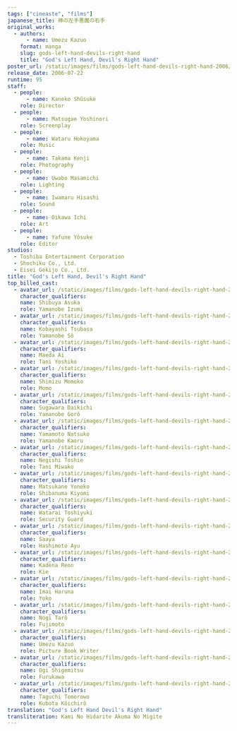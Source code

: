 ```yaml
---
tags: ["cineaste", "films"]
japanese_title: 神の左手悪魔の右手
original_works:
  - authors:
      - name: Umezu Kazuo
    format: manga
    slug: gods-left-hand-devils-right-hand
    title: "God's Left Hand, Devil's Right Hand"
poster_url: /static/images/films/gods-left-hand-devils-right-hand-2006/posters/poster.jpg
release_date: 2006-07-22
runtime: 95
staff:
  - people:
      - name: Kaneko Shûsuke
    role: Director
  - people:
      - name: Matsugae Yoshinori
    role: Screenplay
  - people:
      - name: Wataru Hokoyama
    role: Music
  - people:
      - name: Takama Kenji
    role: Photography
  - people:
      - name: Uwabo Masamichi
    role: Lighting
  - people:
      - name: Iwamaru Hisashi
    role: Sound
  - people:
      - name: Oikawa Ichi
    role: Art
  - people:
      - name: Yafune Yôsuke
    role: Editor
studios:
  - Toshiba Entertainment Corporation
  - Shochiku Co., Ltd.
  - Eisei Gekijo Co., Ltd.
title: "God's Left Hand, Devil's Right Hand"
top_billed_cast:
  - avatar_url: /static/images/films/gods-left-hand-devils-right-hand-2006/cast-avatars/asuka-shibuya-0.jpg
    character_qualifiers:
    name: Shibuya Asuka
    role: Yamanobe Izumi
  - avatar_url: /static/images/films/gods-left-hand-devils-right-hand-2006/cast-avatars/tsubasa-kobayashi-0.jpg
    character_qualifiers:
    name: Kobayashi Tsubasa
    role: Yamanobe Sô
  - avatar_url: /static/images/films/gods-left-hand-devils-right-hand-2006/cast-avatars/ai-maeda-0.jpg
    character_qualifiers:
    name: Maeda Ai
    role: Tani Yoshiko
  - avatar_url: /static/images/films/gods-left-hand-devils-right-hand-2006/cast-avatars/momoko-shimizu-0.jpg
    character_qualifiers:
    name: Shimizu Momoko
    role: Momo
  - avatar_url: /static/images/films/gods-left-hand-devils-right-hand-2006/cast-avatars/daikichi-sugawara-0.jpg
    character_qualifiers:
    name: Sugawara Daikichi
    role: Yamanobe Gorô
  - avatar_url: /static/images/films/gods-left-hand-devils-right-hand-2006/cast-avatars/natsuko-yamamoto-0.jpg
    character_qualifiers:
    name: Yamamoto Natsuko
    role: Yamanobe Kaoru
  - avatar_url: /static/images/films/gods-left-hand-devils-right-hand-2006/cast-avatars/toshie-negishi-0.jpg
    character_qualifiers:
    name: Negishi Toshie
    role: Tani Miwako
  - avatar_url: /static/images/films/gods-left-hand-devils-right-hand-2006/cast-avatars/yoneko-matsukane-0.jpg
    character_qualifiers:
    name: Matsukane Yoneko
    role: Shibanuma Kiyomi
  - avatar_url: /static/images/films/gods-left-hand-devils-right-hand-2006/cast-avatars/toshiyuki-watarai-0.jpg
    character_qualifiers:
    name: Watarai Toshiyuki
    role: Security Guard
  - avatar_url: /static/images/films/gods-left-hand-devils-right-hand-2006/cast-avatars/saaya-0.jpg
    character_qualifiers:
    name: Saaya
    role: Hashimoto Ayu
  - avatar_url: /static/images/films/gods-left-hand-devils-right-hand-2006/cast-avatars/reon-kadena-0.jpg
    character_qualifiers:
    name: Kadena Reon
    role: Kie
  - avatar_url: /static/images/films/gods-left-hand-devils-right-hand-2006/cast-avatars/haruna-imai-0.jpg
    character_qualifiers:
    name: Imai Haruna
    role: Yoko
  - avatar_url: /static/images/films/gods-left-hand-devils-right-hand-2006/cast-avatars/taro-nogi-0.jpg
    character_qualifiers:
    name: Nogi Tarô
    role: Fujimoto
  - avatar_url: /static/images/films/gods-left-hand-devils-right-hand-2006/cast-avatars/kazuo-umezu-0.jpg
    character_qualifiers:
    name: Umezu Kazuo
    role: Picture Book Writer
  - avatar_url: /static/images/films/gods-left-hand-devils-right-hand-2006/cast-avatars/shigemitsu-ogi-0.jpg
    character_qualifiers:
    name: Ogi Shigemitsu
    role: Furukawa
  - avatar_url: /static/images/films/gods-left-hand-devils-right-hand-2006/cast-avatars/tomorowo-taguchi-0.jpg
    character_qualifiers:
    name: Taguchi Tomorowo
    role: Kubota Kôichirô
translation: "God's Left Hand Devil's Right Hand"
transliteration: Kami No Hidarite Akuma No Migite
---
```

